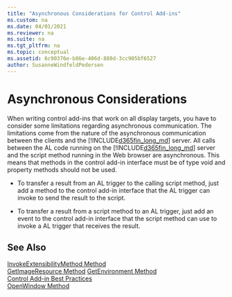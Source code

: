 ```yaml
---
title: "Asynchronous Considerations for Control Add-ins"
ms.custom: na
ms.date: 04/01/2021
ms.reviewer: na
ms.suite: na
ms.tgt_pltfrm: na
ms.topic: conceptual
ms.assetid: 6c90376e-b86e-406d-880d-3cc905bf6527
author: SusanneWindfeldPedersen
---
```


# Asynchronous Considerations
When writing control add-ins that work on all display targets, you have to consider some limitations regarding asynchronous communication. The limitations come from the nature of the asynchronous communication between the clients and the [!INCLUDE[d365fin_long_md](includes/d365fin_long_md.md)] server. All calls between the AL code running on the [!INCLUDE[d365fin_long_md](includes/d365fin_long_md.md)] server and the script method running in the Web browser are asynchronous. This means that methods in the control add-in interface must be of type void and property methods should not be used.  
  
- To transfer a result from an AL trigger to the calling script method, just add a method to the control add-in interface that the AL trigger can invoke to send the result to the script.  
  
- To transfer a result from a script method to an AL trigger, just add an event to the control add-in interface that the script method can use to invoke a AL trigger that receives the result.  


<!--
The methods from the "See Also" section are not auto-generated as they come from the .NET assemblies in the platform. When the old methods folder will be deprecated, remember to not remove these methods. 
-->
  
## See Also  

[InvokeExtensibilityMethod Method](methods/devenv-invokeextensibility-method.md)   
[GetImageResource Method](methods/devenv-getimageresource-method.md)
[GetEnvironment Method](methods/devenv-getenvironment-method.md)  
[Control Add-in Best Practices](devenv-control-addin-bestpractices.md)  
[OpenWindow Method](methods/devenv-openwindow-method.md)
